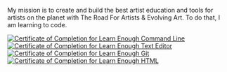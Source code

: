 My mission is to create and build the best artist education and tools for artists on the planet with The Road For Artists & Evolving Art. To do that, I am learning to code.

<a href="https://www.learnenough.com/certificates/3d12c0bd"><img src="https://www.learnenough.com/certificates/3d12c0bd/command-line-tutorial.svg" alt="Certificate of Completion for Learn Enough Command Line"></a><a href="https://www.learnenough.com/certificates/3d12c0bd"><img src="https://www.learnenough.com/certificates/3d12c0bd/text-editor-tutorial.svg" alt="Certificate of Completion for Learn Enough Text Editor"></a><a href="https://www.learnenough.com/certificates/3d12c0bd"><img src="https://www.learnenough.com/certificates/3d12c0bd/git-tutorial.svg" alt="Certificate of Completion for Learn Enough Git"></a><a href="https://www.learnenough.com/certificates/3d12c0bd"><img src="https://www.learnenough.com/certificates/3d12c0bd/html-tutorial.svg" alt="Certificate of Completion for Learn Enough HTML"></a>
